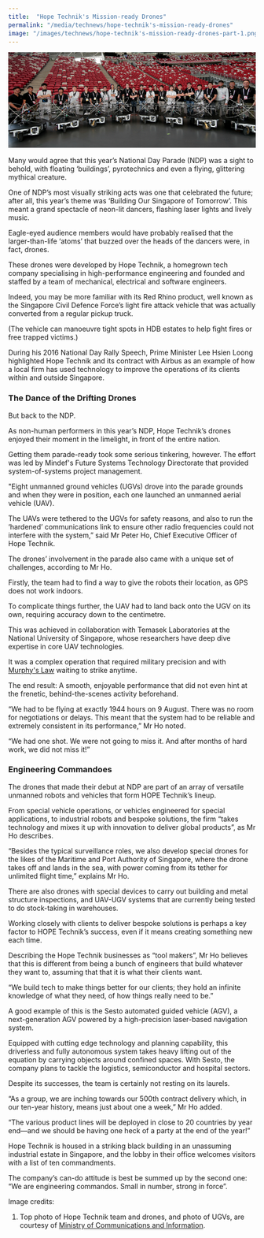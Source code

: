 ```yaml
---
title:  "Hope Technik's Mission-ready Drones"
permalink: "/media/technews/hope-technik's-mission-ready-drones"
image: "/images/technews/hope-technik's-mission-ready-drones-part-1.png"
---
```


![hope technik's mission-ready drones](/images/technews/hope-technik's-mission-ready-drones-part-1.png)

Many would agree that this year’s National Day Parade (NDP) was a sight to behold, with floating ‘buildings’, pyrotechnics and even a flying, glittering mythical creature.

One of NDP’s most visually striking acts was one that celebrated the future; after all, this year’s theme was ‘Building Our Singapore of Tomorrow’. This meant a grand spectacle of neon-lit dancers, flashing laser lights and lively music.

Eagle-eyed audience members would have probably realised that the larger-than-life ‘atoms’ that buzzed over the heads of the dancers were, in fact, drones.

These drones were developed by Hope Technik, a homegrown tech company specialising in high-performance engineering and founded and staffed by a team of mechanical, electrical and software engineers.

Indeed, you may be more familiar with its Red Rhino product, well known as the Singapore Civil Defence Force’s light fire attack vehicle that was actually converted from a regular pickup truck.

(The vehicle can manoeuvre tight spots in HDB estates to help fight fires or free trapped victims.)

During his 2016 National Day Rally Speech, Prime Minister Lee Hsien Loong highlighted Hope Technik and its contract with Airbus as an example of how a local firm has used technology to improve the operations of its clients within and outside Singapore.

### **The Dance of the Drifting Drones**
But back to the NDP.

As non-human performers in this year’s NDP, Hope Technik’s drones enjoyed their moment in the limelight, in front of the entire nation.

Getting them parade-ready took some serious tinkering, however. The effort was led by Mindef's  Future Systems Technology Directorate that provided system-of-systems project management.

"Eight unmanned ground vehicles (UGVs) drove into the parade grounds and when they were in position, each one launched an unmanned aerial vehicle (UAV).

The UAVs were tethered to the UGVs for safety reasons, and also to run the ‘hardened’ communications link to ensure other radio frequencies could not interfere with the system,” said Mr Peter Ho, Chief Executive Officer of Hope Technik.

The drones’ involvement in the parade also came with a unique set of challenges, according to Mr Ho.

Firstly, the team had to find a way to give the robots their location, as GPS does not work indoors.

To complicate things further, the UAV had to land back onto the UGV on its own, requiring accuracy down to the centimetre.

This was achieved in collaboration with Temasek Laboratories at the National University of Singapore, whose researchers have deep dive expertise in core UAV technologies.

It was a complex operation that required military precision and with [Murphy's Law](https://en.wikipedia.org/wiki/Murphy%27s_law) waiting to strike anytime.

The end result: A smooth, enjoyable performance that did not even hint at the frenetic, behind-the-scenes activity beforehand.

“We had to be flying at exactly 1944 hours on 9 August. There was no room for negotiations or delays. This meant that the system had to be reliable and extremely consistent in its performance,” Mr Ho noted.

“We had one shot. We were not going to miss it. And after months of hard work, we did not miss it!”

### **Engineering Commandoes**
The drones that made their debut at NDP are part of an array of versatile unmanned robots and vehicles that form HOPE Technik’s lineup.

From special vehicle operations, or vehicles engineered for special applications, to industrial robots and bespoke solutions, the firm “takes technology and mixes it up with innovation to deliver global products”, as Mr Ho describes.

“Besides the typical surveillance roles, we also develop special drones for the likes of the Maritime and Port Authority of Singapore, where the drone takes off and lands in the sea, with power coming from its tether for unlimited flight time,” explains Mr Ho.

There are also drones with special devices to carry out building and metal structure inspections, and UAV-UGV systems that are currently being tested to do stock-taking in warehouses.

Working closely with clients to deliver bespoke solutions is perhaps a key factor to HOPE Technik’s success, even if it means creating something new each time.

Describing the Hope Technik businesses as “tool makers”, Mr Ho believes that this is different from being a bunch of engineers that build whatever they want to, assuming that that it is what their clients want.

“We build tech to make things better for our clients; they hold an infinite knowledge of what they need, of how things really need to be.”

A good example of this is the Sesto automated guided vehicle (AGV), a next-generation AGV powered by a high-precision laser-based navigation system.

Equipped with cutting edge technology and planning capability, this driverless and fully autonomous system takes heavy lifting out of the equation by carrying objects around confined spaces. With Sesto, the company plans to tackle the logistics, semiconductor and hospital sectors.

Despite its successes, the team is certainly not resting on its laurels.

“As a group, we are inching towards our 500th contract delivery which, in our ten-year history, means just about one a week,” Mr Ho added.

“The various product lines will be deployed in close to 20 countries by year end—and we should be having one heck of a party at the end of the year!”

Hope Technik is housed in a striking black building in an unassuming industrial estate in Singapore, and the lobby in their office welcomes visitors with a list of ten commandments.

The company’s can-do attitude is best be summed up by the second one: “We are engineering commandos. Small in number, strong in force”.


Image credits:

1. Top photo of Hope Technik team and drones, and photo of UGVs, are courtesy of [Ministry of Communications and Information](https://www.mci.gov.sg/).
